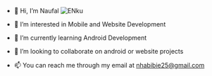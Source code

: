 - 👋 Hi, I’m Naufal
![ENku](https://user-images.githubusercontent.com/87630529/165984741-8a2488dd-94c5-468b-98a1-412c8d561449.gif)

- 👀 I’m interested in Mobile and Website Development
- 🌱 I’m currently learning Android Development
- 💞️ I’m looking to collaborate on android or website projects
- 📫 You can reach me through my email at nhabibie25@gmail.com

<!---
naufalrif/naufalrif is a ✨ special ✨ repository because its `README.md` (this file) appears on your GitHub profile.
You can click the Preview link to take a look at your changes.
--->
